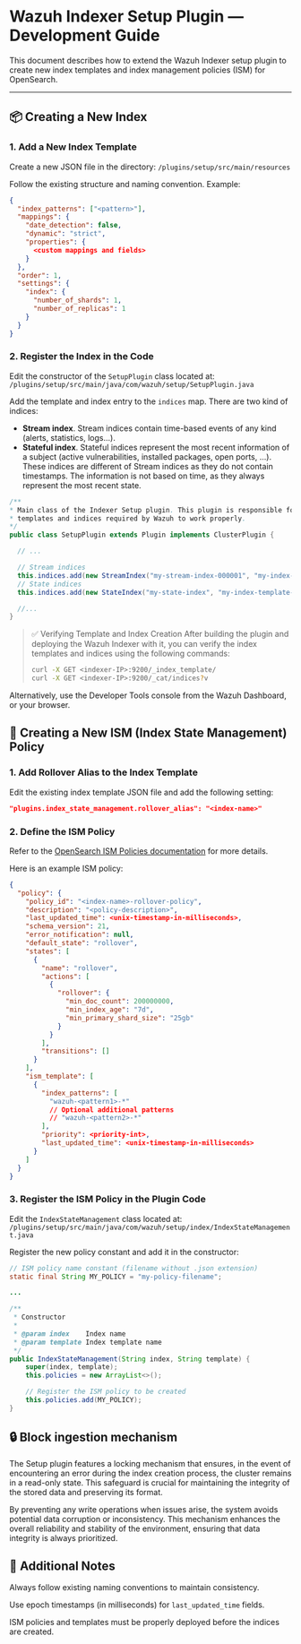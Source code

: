 # Wazuh Indexer Setup Plugin — Development Guide

This document describes how to extend the Wazuh Indexer setup plugin to create new index templates and index management policies (ISM) for OpenSearch.

---

## 📦 Creating a New Index

### 1. Add a New Index Template

Create a new JSON file in the directory: `/plugins/setup/src/main/resources`

Follow the existing structure and naming convention. Example:

```json
{
  "index_patterns": ["<pattern>"],
  "mappings": {
    "date_detection": false,
    "dynamic": "strict",
    "properties": {
      <custom mappings and fields>
    }
  },
  "order": 1,
  "settings": {
    "index": {
      "number_of_shards": 1,
      "number_of_replicas": 1
    }
  }
}
```

### 2. Register the Index in the Code

Edit the constructor of the `SetupPlugin` class located at: `/plugins/setup/src/main/java/com/wazuh/setup/SetupPlugin.java`

Add the template and index entry to the `indices` map. There are two kind of indices:

- **Stream index**. Stream indices contain time-based events of any kind (alerts, statistics, logs...).
- **Stateful index**. Stateful indices represent the most recent information of a subject (active vulnerabilities, installed packages, open ports, ...). These indices are different of Stream indices as they do not contain timestamps. The information is not based on time, as they always represent the most recent state.

```java
/**
* Main class of the Indexer Setup plugin. This plugin is responsible for the creation of the index
* templates and indices required by Wazuh to work properly.
*/
public class SetupPlugin extends Plugin implements ClusterPlugin {

  // ...

  // Stream indices
  this.indices.add(new StreamIndex("my-stream-index-000001", "my-index-template-1", "my-alias"));
  // State indices
  this.indices.add(new StateIndex("my-state-index", "my-index-template-2"));

  //...
}
```

> ✅ Verifying Template and Index Creation
> After building the plugin and deploying the Wazuh Indexer with it, you can verify the index templates and indices using the following commands:
> ```bash
> curl -X GET <indexer-IP>:9200/_index_template/
> curl -X GET <indexer-IP>:9200/_cat/indices?v
> ```
Alternatively, use the Developer Tools console from the Wazuh Dashboard, or your browser.


## 🔁 Creating a New ISM (Index State Management) Policy
### 1. Add Rollover Alias to the Index Template
Edit the existing index template JSON file and add the following setting:
```json
"plugins.index_state_management.rollover_alias": "<index-name>"
```

### 2. Define the ISM Policy
Refer to the [OpenSearch ISM Policies documentation](https://docs.opensearch.org/docs/latest/im-plugin/ism/policies/) for more details.

Here is an example ISM policy:
```json
{
  "policy": {
    "policy_id": "<index-name>-rollover-policy",
    "description": "<policy-description>",
    "last_updated_time": <unix-timestamp-in-milliseconds>,
    "schema_version": 21,
    "error_notification": null,
    "default_state": "rollover",
    "states": [
      {
        "name": "rollover",
        "actions": [
          {
            "rollover": {
              "min_doc_count": 200000000,
              "min_index_age": "7d",
              "min_primary_shard_size": "25gb"
            }
          }
        ],
        "transitions": []
      }
    ],
    "ism_template": [
      {
        "index_patterns": [
          "wazuh-<pattern1>-*"
          // Optional additional patterns
          // "wazuh-<pattern2>-*"
        ],
        "priority": <priority-int>,
        "last_updated_time": <unix-timestamp-in-milliseconds>
      }
    ]
  }
}
```

### 3. Register the ISM Policy in the Plugin Code
Edit the `IndexStateManagement` class located at: `/plugins/setup/src/main/java/com/wazuh/setup/index/IndexStateManagement.java`

Register the new policy constant and add it in the constructor:
```java
// ISM policy name constant (filename without .json extension)
static final String MY_POLICY = "my-policy-filename";

...

/**
 * Constructor
 *
 * @param index    Index name
 * @param template Index template name
 */
public IndexStateManagement(String index, String template) {
    super(index, template);
    this.policies = new ArrayList<>();

    // Register the ISM policy to be created
    this.policies.add(MY_POLICY);
}
```

## 🔒 Block ingestion mechanism

The Setup plugin features a locking mechanism that ensures, in the event of encountering an error during the index creation process, the cluster remains in a read-only state. This safeguard is crucial for maintaining the integrity of the stored data and preserving its format. 

By preventing any write operations when issues arise, the system avoids potential data corruption or inconsistency. This mechanism enhances the overall reliability and stability of the environment, ensuring that data integrity is always prioritized.

## 📌 Additional Notes
Always follow existing naming conventions to maintain consistency.

Use epoch timestamps (in milliseconds) for `last_updated_time` fields.

ISM policies and templates must be properly deployed before the indices are created.